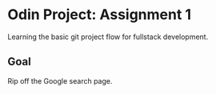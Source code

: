 Odin Project: Assignment 1
==========================
Learning the basic git project flow for fullstack development.

Goal
----
Rip off the Google search page.

